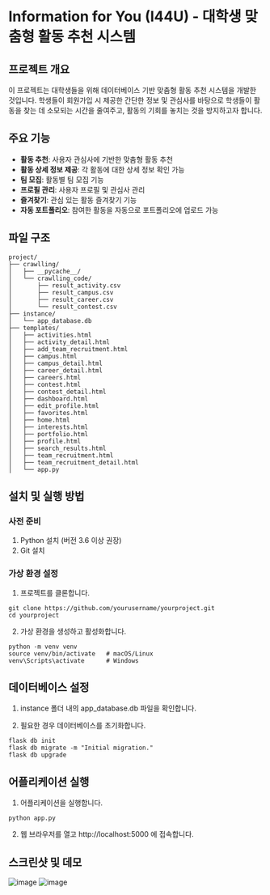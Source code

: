# Information for You (I44U) - 대학생 맞춤형 활동 추천 시스템

## 프로젝트 개요

이 프로젝트는 대학생들을 위해 데이터베이스 기반 맞춤형 활동 추천 시스템을 개발한 것입니다. 학생들이 회원가입 시 제공한 간단한 정보 및 관심사를 바탕으로 학생들이 활동을 찾는 데 소모되는 시간을 줄여주고, 활동의 기회를 놓치는 것을 방지하고자 합니다.

## 주요 기능

- **활동 추천**: 사용자 관심사에 기반한 맞춤형 활동 추천
- **활동 상세 정보 제공**: 각 활동에 대한 상세 정보 확인 가능
- **팀 모집**: 활동별 팀 모집 기능
- **프로필 관리**: 사용자 프로필 및 관심사 관리
- **즐겨찾기**: 관심 있는 활동 즐겨찾기 기능
- **자동 포트폴리오**: 참여한 활동을 자동으로 포트폴리오에 업로드 가능

## 파일 구조

```plaintext
project/
├── crawlling/
│   ├── __pycache__/
│   └── crawlling_code/
│       ├── result_activity.csv
│       ├── result_campus.csv
│       ├── result_career.csv
│       └── result_contest.csv
├── instance/
│   └── app_database.db
├── templates/
│   ├── activities.html
│   ├── activity_detail.html
│   ├── add_team_recruitment.html
│   ├── campus.html
│   ├── campus_detail.html
│   ├── career_detail.html
│   ├── careers.html
│   ├── contest.html
│   ├── contest_detail.html
│   ├── dashboard.html
│   ├── edit_profile.html
│   ├── favorites.html
│   ├── home.html
│   ├── interests.html
│   ├── portfolio.html
│   ├── profile.html
│   ├── search_results.html
│   ├── team_recruitment.html
│   ├── team_recruitment_detail.html
│   └── app.py
```

## 설치 및 실행 방법
### 사전 준비
1. Python 설치 (버전 3.6 이상 권장)
2. Git 설치

### 가상 환경 설정
1. 프로젝트를 클론합니다.
```plaintext
git clone https://github.com/yourusername/yourproject.git
cd yourproject
```
2. 가상 환경을 생성하고 활성화합니다.
```plaintext
python -m venv venv
source venv/bin/activate   # macOS/Linux
venv\Scripts\activate      # Windows
```
## 데이터베이스 설정

1. instance 폴더 내의 app_database.db 파일을 확인합니다.

2. 필요한 경우 데이터베이스를 초기화합니다.
```plaintext
flask db init
flask db migrate -m "Initial migration."
flask db upgrade
```
## 어플리케이션 실행

1. 어플리케이션을 실행합니다.
```plaintext
python app.py
```
2. 웹 브라우저를 열고 http://localhost:5000 에 접속합니다.

## 스크린샷 및 데모

![image](https://github.com/GitSummin/I44U/assets/121507209/ecc900bf-f8de-432d-94d4-e866fa666731)
![image](https://github.com/GitSummin/I44U/assets/121507209/569cca3a-8b0a-405e-bb80-4179cfacc9d5)


